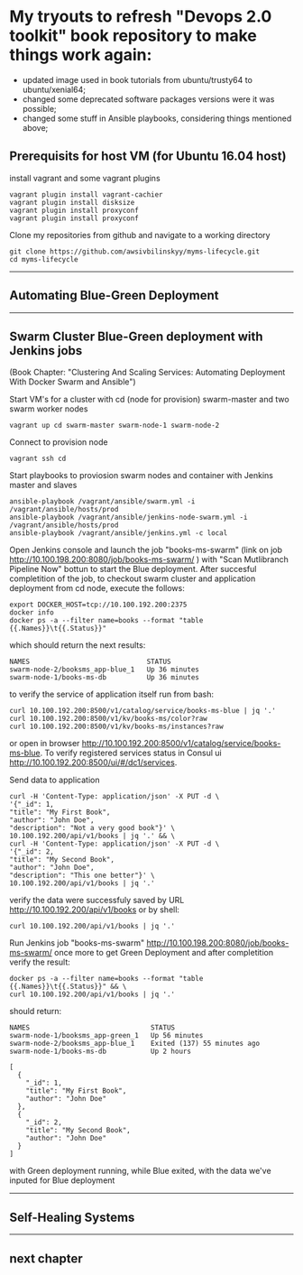 My tryouts to refresh "Devops 2.0 toolkit" book repository to make things work again:
===============================================================================
- updated image used in book tutorials from ubuntu/trusty64 to ubuntu/xenial64;
- changed some deprecated software packages versions were it was possible;
- changed some stuff in Ansible playbooks, considering things mentioned above;

Prerequisits for host VM (for Ubuntu 16.04 host)
----------------------------------------------------------------------------------
install vagrant and some vagrant plugins 
```
vagrant plugin install vagrant-cachier
vagrant plugin install disksize
vagrant plugin install proxyconf
vagrant plugin install proxyconf
```

Clone my repositories from github and navigate to a working directory
```
git clone https://github.com/awsivbilinskyy/myms-lifecycle.git
cd myms-lifecycle
```

----------------------------------------------------------------------------------
Automating Blue-Green Deployment
----------------------------------------------------------------------------------

----------------------------------------------------------------------------------
Swarm Cluster Blue-Green deployment with Jenkins jobs
----------------------------------------------------------------------------------
(Book Chapter: "Clustering And Scaling Services: Automating Deployment With Docker Swarm and Ansible")

Start VM's for a cluster with cd (node for provision) swarm-master and two swarm worker nodes
```
vagrant up cd swarm-master swarm-node-1 swarm-node-2
```
Connect to provision node
```
vagrant ssh cd
```
Start playbooks to proviosion swarm nodes and container with Jenkins master and slaves 
```
ansible-playbook /vagrant/ansible/swarm.yml -i /vagrant/ansible/hosts/prod
ansible-playbook /vagrant/ansible/jenkins-node-swarm.yml -i /vagrant/ansible/hosts/prod
ansible-playbook /vagrant/ansible/jenkins.yml -c local
```
Open Jenkins console and launch the job "books-ms-swarm" (link on job http://10.100.198.200:8080/job/books-ms-swarm/ ) with "Scan Mutlibranch Pipeline Now" bottun to start the Blue deployment.
After succesful completition of the job, to checkout swarm cluster and application deployment from cd node, execute the follows:
```
export DOCKER_HOST=tcp://10.100.192.200:2375
docker info
docker ps -a --filter name=books --format "table {{.Names}}\t{{.Status}}"
```
which should return the next results:
```
NAMES                             STATUS
swarm-node-2/booksms_app-blue_1   Up 36 minutes
swarm-node-1/books-ms-db          Up 36 minutes
```
to verify the service of application itself run from bash:
``` 
curl 10.100.192.200:8500/v1/catalog/service/books-ms-blue | jq '.'
curl 10.100.192.200:8500/v1/kv/books-ms/color?raw
curl 10.100.192.200:8500/v1/kv/books-ms/instances?raw
```
or open in browser http://10.100.192.200:8500/v1/catalog/service/books-ms-blue. To verify registered services status in Consul ui http://10.100.192.200:8500/ui/#/dc1/services.

Send data to application 
```
curl -H 'Content-Type: application/json' -X PUT -d \
'{"_id": 1,
"title": "My First Book",
"author": "John Doe",
"description": "Not a very good book"}' \
10.100.192.200/api/v1/books | jq '.' && \
curl -H 'Content-Type: application/json' -X PUT -d \
'{"_id": 2,
"title": "My Second Book",
"author": "John Doe",
"description": "This one better"}' \
10.100.192.200/api/v1/books | jq '.'
```
verify the data were successfuly saved by URL http://10.100.192.200/api/v1/books or by shell:
```
curl 10.100.192.200/api/v1/books | jq '.'
```
Run Jenkins job "books-ms-swarm" http://10.100.198.200:8080/job/books-ms-swarm/ once more to get Green Deployment and after completition verify the result:
```
docker ps -a --filter name=books --format "table {{.Names}}\t{{.Status}}" && \
curl 10.100.192.200/api/v1/books | jq '.'
```
should return:
```
NAMES                              STATUS
swarm-node-1/booksms_app-green_1   Up 56 minutes
swarm-node-2/booksms_app-blue_1    Exited (137) 55 minutes ago
swarm-node-1/books-ms-db           Up 2 hours

[
  {
    "_id": 1,
    "title": "My First Book",
    "author": "John Doe"
  },
  {
    "_id": 2,
    "title": "My Second Book",
    "author": "John Doe"
  }
]
```
with Green deployment running, while Blue exited, with the data we've inputed for Blue deployment

----------------------------------------------------------------------------------
Self-Healing Systems
----------------------------------------------------------------------------------


----------------------------------------------------------------------------------
next chapter
----------------------------------------------------------------------------------